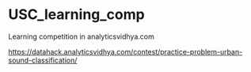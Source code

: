 # USC_learning_comp
Learning competition in analyticsvidhya.com

https://datahack.analyticsvidhya.com/contest/practice-problem-urban-sound-classification/
